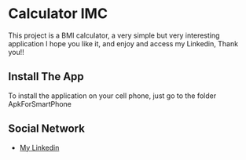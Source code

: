 # Calculator IMC

This project is a BMI calculator, a very simple but very interesting application I hope you like it, and enjoy and access my Linkedin, Thank you!!

## Install The App

To install the application on your cell phone, just go to the folder ApkForSmartPhone

## Social Network

- [My Linkedin](https://www.linkedin.com/in/gabriel-santos-b53632196/)


